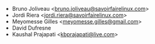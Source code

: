 - Bruno Joliveau \<<bruno.joliveau@savoirfairelinux.com>\>
- Jordi Riera \<<jordi.riera@savoirfairelinux.com>\>
- Meyomesse Gilles \<<meyomesse.gilles@gmail.com>\>
- David Dufresne
- Kaushal Prajapati \<<kbprajapati@live.com>\>

